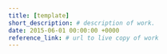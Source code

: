 ```yaml
---
title: [template]
short_description: # description of work.
date: 2015-06-01 00:00:00 +0000
reference_link: # url to live copy of work
---
```

<!-- content goes here  -->
